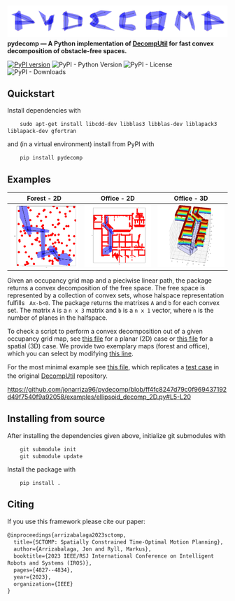 ![Logo](https://github.com/jonarriza96/pydecomp/raw/main/docs/logo/logo.png)
**pydecomp — A Python implementation of <a href="https://github.com/sikang/DecompUtil/tree/master">DecompUtil<sup></sup></a> for fast convex decomposition of obstacle-free spaces.**

[![PyPI version](https://badge.fury.io/py/pydecomp.svg)](https://badge.fury.io/py/pydecomp)
![PyPI - Python Version](https://img.shields.io/pypi/pyversions/pydecomp)
![PyPI - License](https://img.shields.io/pypi/l/pydecomp)
![PyPI - Downloads](https://img.shields.io/pypi/dm/pydecomp)

## Quickstart

Install dependencies with

```
    sudo apt-get install libcdd-dev libblas3 libblas-dev liblapack3 liblapack-dev gfortran
```

and (in a virtual environment) install from PyPI with

```
    pip install pydecomp
```

<!-- To install from source, see [here](#installing-from-source). -->

## Examples

Forest - 2D | Office - 2D | Office - 3D
:-------------------------:|:-------------------------:|:-------------------------:
![](https://github.com/jonarriza96/pydecomp/raw/main/docs/forest.png) | ![](https://github.com/jonarriza96/pydecomp/raw/main/docs/office.png) | ![](https://github.com/jonarriza96/pydecomp/raw/main/docs/office_3d.png)


Given an occupancy grid map and a pieciwise linear path, the package returns a convex decomposition of the free space. The free space is represented by a collection of convex sets, whose halspace representation fulfills ` Ax-b<0`. The package returns the matrixes `A` and `b` for each convex set. The matrix `A` is a `n x 3` matrix and `b` is a `n x 1` vector, where `n` is the number of planes in the halfspace.

To check a script to perform a convex decomposition out of a given occupancy grid map, see [this file](examples/ptcloud_decomp_2D.py) for a planar (2D) case or [this file](examples/ptcloud_decomp_3D.py) for a spatial (3D) case. We provide two exemplary maps (forest and office), which you can select by modifying [this line](examples/ptcloud_decomp_2D.py#L8).

For the most minimal example see [this file](examples/ellipsoid_decomp_2D.py), which replicates a [test case](https://github.com/sikang/DecompUtil/blob/master/test/test_ellipsoid_decomp.cpp) in the original <a href="https://github.com/sikang/DecompUtil/tree/master">DecompUtil<sup></sup></a> repository.

https://github.com/jonarriza96/pydecomp/blob/ff4fc8247d79c0f969437192d49f7540f9a92058/examples/ellipsoid_decomp_2D.py#L5-L20

## Installing from source

After installing the dependencies given above, initialize git submodules with

```
    git submodule init
    git submodule update
```

Install the package with

```
    pip install .
```

## Citing

If you use this framework please cite our paper:

```
@inproceedings{arrizabalaga2023sctomp,
  title={SCTOMP: Spatially Constrained Time-Optimal Motion Planning},
  author={Arrizabalaga, Jon and Ryll, Markus},
  booktitle={2023 IEEE/RSJ International Conference on Intelligent Robots and Systems (IROS)},
  pages={4827--4834},
  year={2023},
  organization={IEEE}
}
```
